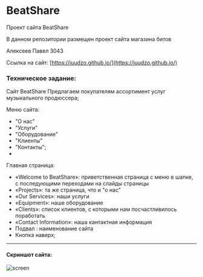 # BeatShare
Проект сайта BeatShare 

В данном репозитории размещен проект сайта магазина битов

Алексеев Павел 3043

Ссылка на сайт: [https://juudzo.github.io/](https://juudzo.github.io/)

### Техническое задание:
Сайт BeatShare
Предлагаем покупателям ассортимент услуг музыкального продюссера;

Меню сайта:
- "О нас"
- "Услуги"
- "Оборудование"
- "Клиенты"
- "Контакты";
- 
Главная страница: 
- «Welcome to BeatShare»: приветственная страница с меню в шапке, с последующими переходами на слайды страницы
- «Projects»: та же страница, что и "о нас"
- «Our Services»: наши услуги
- «Equipment»: наше оборудование
- «Clients»: cписок клиентов, с которыми нам посчастливилось поработать
- «Contact Information»: наша кантактная информация
- Подвал : наименование сайта
- Кнопка наверх;
***

#### Скриншот сайта:

![screen](https://i.ibb.co/R46XfVc/beatshare.jpg)
